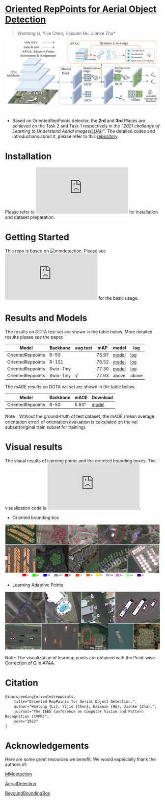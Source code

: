 # [Oriented RepPoints for Aerial Object Detection](https://arxiv.org/pdf/2105.11111.pdf)
> Wentong Li, Yijie Chen, Kaixuan Hu, Jianke Zhu*

![](https://github.com/LiWentomng/OrientedRepPoints/blob/main/docs/overallnetwork.png)
# 
* Based on OrientedRepPoints detector, the **2rd**  and **3rd** Places are achieved on the Task 2 and Task 1 respectively in the *“2021 challenge of Learning to Understand Aerial Images([LUAI](https://captain-whu.github.io/LUAI2021/tasks.html))”*. The detailed codes and introductions about it, please refer to this [repository](https://github.com/hukaixuan19970627/OrientedRepPoints_DOTA).

# Installation
Please refer to ![install.md](https://github.com/LiWentomng/OrientedRepPoints/blob/main/docs/install.md) for installation and dataset preparation.


# Getting Started 
This repo is based on ![mmdetection](https://github.com/open-mmlab/mmdetection). Please see ![getting_started.md](https://github.com/LiWentomng/OrientedRepPoints/blob/main/docs/getting_started.md) for the basic usage.

# Results and Models
The results on DOTA test set are shown in the table below. More detailed results please see the paper.

  Model| Backbone  |aug test| mAP | model| log
 ----  | ----- | ------  | ------| ------ | ------  
 OrientedReppoints| R-50| |75.97 |[model](https://drive.google.com/file/d/13c56u9IFRRdHH-YNmQfqb1y11f7xPfCR/view?usp=sharing) | [log](https://drive.google.com/file/d/1_lrj3gV27iM0v95AnSCRHUZDZWkdJFS_/view?usp=sharing)
 OrientedReppoints| R-101| |76.52 |[model](https://drive.google.com/file/d/1otXS3w0LVopsBKxyYbyQhF6mFDtTIJFX/view?usp=sharing) | [log]()
 OrientedReppoints| Swin-Tiny|    | 77.30|[model](https://drive.google.com/file/d/1dXDu1xrGg2OmISOXGiJlngNKtiELMCqT/view?usp=sharing) | [log](https://drive.google.com/file/d/1XaDbaV0zbi3lwmWqTQKpelfDEmsvLv6v/view?usp=sharing)
 OrientedReppoints| Swin-Tiny| √  | 77.63|above  |above

The mAOE results on DOTA val set are shown in the table below.

  Model| Backbone | mAOE | Download
 ----  | ----- | ------  | ------
 OrientedReppoints| R-50| 5.93° |[model](https://drive.google.com/file/d/1lGHehF57ObkAt0i9FITkp5yS6ULBZQjx/view?usp=sharing)

 Note：Wtihout the ground-truth of test dataset, the mAOE (mean average orientation error) of orientation evaluation is calculated on the val subset(original train subset for training).

# Visual results
The visual results of learning points and the oriented bounding boxes. The visualization code  is ![here](https://github.com/LiWentomng/OrientedRepPoints/blob/main/tools/parse_pkl/show_learning_points_and_boxes.py).

* Oriented bounding box

![Box](https://github.com/LiWentomng/OrientedRepPoints/blob/main/docs/visualization.png)

* Learning Adaptive Points

![Learning Adative Points](https://github.com/LiWentomng/OrientedRepPoints/blob/main/docs/learning_points.png)

Note: The visualization of learning points are obtained with the Point-wise Correction of Q in APAA. 




# Citation
```shell
@inproceeding{orientedreppoints,
	title="Oriented RepPoints for Aerial Object Detection.",
	author="Wentong {Li}, Yijie {Chen}, Kaixuan {Hu}, Jianke {Zhu}.",
	journal="The IEEE Conference on Computer Vision and Pattern Recognition (CVPR)",
	year="2022"
}
```


#  Acknowledgements
Here are some great resources we benefit. We would espeicially thank the authors of:

[MMdetection](https://github.com/open-mmlab/mmdetection)

[AerialDetection](https://github.com/dingjiansw101/AerialDetection)

[BeyoundBoundingBox](https://github.com/sdl-guozonghao/beyondboundingbox)




